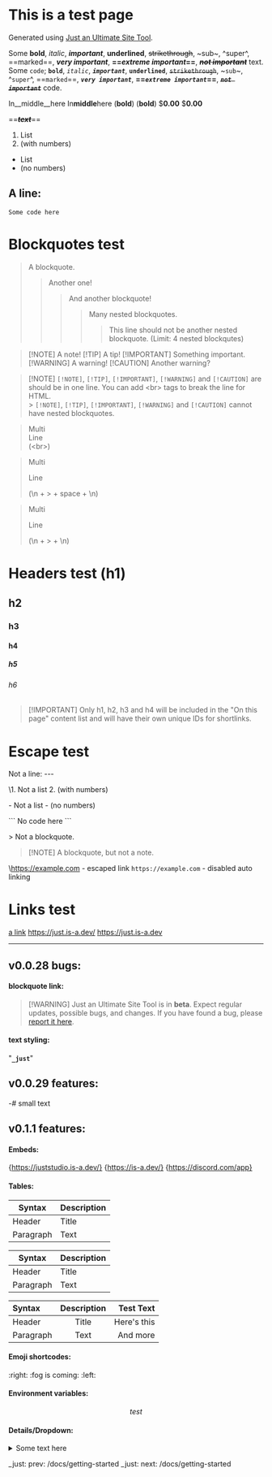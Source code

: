 # This is a test page
Generated using [Just an Ultimate Site Tool](https://just.is-a.dev/).

Some **bold**, *italic*, ***important***, __underlined__, ~~strikethrough~~, ~sub~, ^super^, ==marked==, __***very important***__, __==***extreme important***==__, ~~***not important***~~ text.
Some `code`; **`bold`**, *`italic`*, ***`important`***, __`underlined`__, ~~`strikethrough`~~, ~`sub`~, ^`super`^, ==`marked`==, __***`very important`***__, __==***`extreme important`***==__, ~~***`not important`***~~ code.

In__middle__here
In**middle**here
(__bold__)
(**bold**)
\$__0.00__
\$**0.00**

==~~__***text***__~~==

1. List
2. (with numbers)

- List
- (no numbers)

A line:
---

```
Some code here
```

# Blockquotes test
> A blockquote.
> > Another one!
> > > And another blockquote!
> > > > Many nested blockquotes.
> > > > > This line should not be another nested blockquote. (Limit: 4 nested blockqutes)

> [!NOTE] A note!
> [!TIP] A tip!
> [!IMPORTANT] Something important.
> [!WARNING] A warning!
> [!CAUTION] Another warning?

> [!NOTE] `[!NOTE]`, `[!TIP]`, `[!IMPORTANT]`, `[!WARNING]` and `[!CAUTION]` are should be in one line. You can add \<br> tags to break the line for HTML. <br> > `[!NOTE]`, `[!TIP]`, `[!IMPORTANT]`, `[!WARNING]` and `[!CAUTION]` cannot have nested blockquotes.


> Multi <br>Line <br>(\<br>)

> Multi
> 
> Line
>
> (\\n + > + space + \\n)

> Multi
>
> Line
>
> (\\n + > + \\n)

# Headers test (h1)
## h2
### h3
#### h4
##### h5
###### h6
> [!IMPORTANT] Only h1, h2, h3 and h4 will be included in the "On this page" content list and will have their own unique IDs for shortlinks.

# Escape test
Not a line:
\---

\1. Not a list
2\. (with numbers)

\- Not a list
\- (no numbers)

\`\`\`
No code here
\`\`\`

\> Not a blockquote.

> \[!NOTE] A blockquote, but not a note.

\https://example.com - escaped link
`https://example.com` - disabled auto linking

# Links test
[a link](https://just.is-a.dev/ "link title")
<https://just.is-a.dev/>
https://just.is-a.dev

---

## v0.0.28 bugs:
#### blockquote link:
> [!WARNING] Just an Ultimate Site Tool is in **beta**. Expect regular updates, possible bugs, and changes. If you have found a bug, please [report it here](https://github.com/js-just/_just/issues/new?labels=bug&template=bug.md).

#### text styling:
"**`_just`**"

## v0.0.29 features:
-# small text

## v0.1.1 features:
#### Embeds:
{https://juststudio.is-a.dev/}
{https://is-a.dev/}
{https://discord.com/app}
#### Tables:
| Syntax      | Description |
| ----------- | ----------- |
| Header      | Title       |
| Paragraph   | Text        |

| Syntax | Description |
| --- | ----------- |
| Header | Title |
| Paragraph | Text |

| Syntax      | Description | Test Text     |
| :---        |    :----:   |          ---: |
| Header      | Title       | Here's this   |
| Paragraph   | Text        | And more      |
#### Emoji shortcodes:
:right: :fog is coming: :left:
#### Environment variables:
$${test}$$
#### Details/Dropdown:
<details>
    <summary>Some text here</summary>
    Some **bold**, *italic*, ***important***, __underlined__, ~~strikethrough~~, ~sub~, ^super^, ==marked==, __***very important***__, __==***extreme important***==__, ~~***not important***~~ text.
    Some `code`; **`bold`**, *`italic`*, ***`important`***, __`underlined`__, ~~`strikethrough`~~, ~`sub`~, ^`super`^, ==`marked`==, __***`very important`***__, __==***`extreme important`***==__, ~~***`not important`***~~ code.
</details>


_just: prev: /docs/getting-started
_just: next: /docs/getting-started
